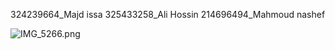 324239664_Majd issa
325433258_Ali Hossin
214696494_Mahmoud nashef

![IMG_5266.png](../../IMG_5266.png)